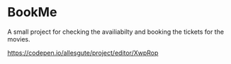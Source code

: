 # BookMe

A small project for checking the availiabilty and booking the tickets for the movies.

https://codepen.io/allesgute/project/editor/XwpRop
